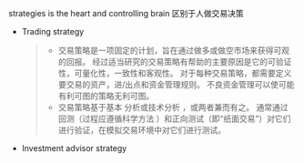 strategies is the heart and controlling brain 区别于人做交易决策

* Trading strategy
  >- 交易策略是一项固定的计划，旨在通过做多或做空市场来获得可观的回报。 经过适当研究的交易策略有帮助的主要原因是它的可验证性，可量化性，一致性和客观性。
对于每种交易策略，都需要定义要交易的资产，进/出点和资金管理规则。 不良资金管理可以使可能有利可图的策略无利可图。
  >-  交易策略基于基本 分析或技术分析 ，或两者兼而有之。 通常通过回测（过程应遵循科学方法 ）和正向测试（即“纸面交易”）对它们进行验证，在模拟交易环境中对它们进行测试。
* Investment advisor strategy
